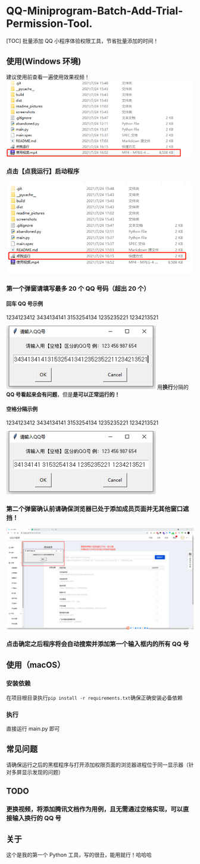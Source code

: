 # QQ-Miniprogram-Batch-Add-Trial-Permission-Tool.

[TOC]
批量添加 QQ 小程序体验权限工具，节省批量添加的时间！

## 使用(Windows 环境)

建议使用前查看一遍使用效果视频！
![使用视频](/readme_pictures/使用视频.png)

### 点击【点我运行】启动程序

![点我运行](/readme_pictures/点我运行.png)

### 第一个弹窗请填写最多 20 个 QQ 号码（超出 20 个）

#### 回车 QQ 号示例

1234123412
3434134141
3153254134
1235235221
1234213521

![用换行分隔的QQ号](/readme_pictures/用换行分隔的QQ号.png)
用**换行**分隔的**QQ 号看起来会有问题**，但是**是可以正常运行的！**

#### 空格分隔示例

1234123412 3434134141 3153254134 1235235221 1234213521

![用空格分隔的QQ号](/readme_pictures/用空格分隔的QQ号.png)

### 第二个弹窗确认前请确保浏览器已处于添加成员页面并无其他窗口遮挡！

![第二个弹窗确认](/readme_pictures/第二个弹窗确认.png)

### 点击确定之后程序将会自动搜索并添加第一个输入框内的所有 QQ 号

## 使用（macOS）

### 安装依赖

在项目根目录执行`pip install -r requirements.txt`确保正确安装必备依赖

### 执行

直接运行 main.py 即可

## 常见问题

请确保运行之后的黑框程序与打开添加权限页面的浏览器进程位于同一显示器（针对多屏显示发现的问题）

## TODO

### 更换视频，将添加腾讯文档作为用例，且无需通过空格实现，可以直接输入换行的 QQ 号

###

## 关于

这个是我的第一个 Python 工具，写的很丑，能用就行！哈哈哈
